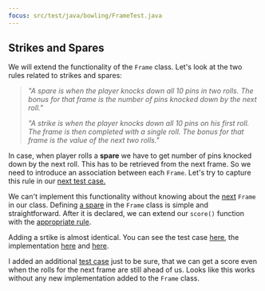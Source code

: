 ```yaml
---
focus: src/test/java/bowling/FrameTest.java
---
```

## Strikes and Spares
We will extend the functionality of the `Frame` class.
Let's look at the two rules related to strikes and spares:

> *"A spare is when the player knocks down all 10 pins in two rolls. The bonus for that frame is the number of pins knocked down by the next roll."* 
>
> *"A strike is when the player knocks down all 10 pins on his first roll. The frame is then completed with a single roll. The bonus for that frame is the value of the next two rolls."* 

In case, when player rolls a **spare** we have to get number of pins knocked down by the next roll.
This has to be retrieved from the next frame. So we need to introduce an association between each `Frame`.
Let's try to capture this rule in our [next test case.](src/test/java/bowling/FrameTest.java:46)

We can't implement this functionality without knowing about the [next](src/main/java/bowling/Frame.java:10) `Frame` in our class.
Defining [a spare](src/main/java/bowling/Frame.java:55) in the `Frame` class is simple and straightforward.
After it is declared, we can extend our `score()` function with the [appropriate rule](src/main/java/bowling/Frame.java:41-43).

Adding a srtike is almost identical. You can see the test case [here](src/test/java/bowling/FrameTest.java:57),
the implementation [here](src/main/java/bowling/Frame.java:47) and [here](src/main/java/bowling/Frame.java:38-40).

I added an additional [test case](src/test/java/bowling/FrameTest.java:68) just to be sure, that we can
get a score even when the rolls for the next frame are still ahead of us. Looks like this works without any
new implementation added to the `Frame` class.

